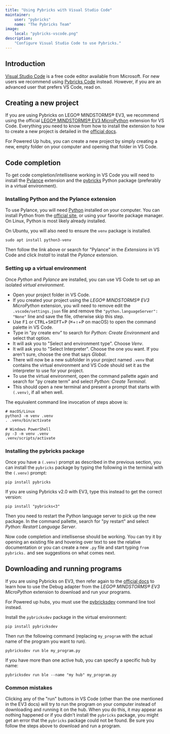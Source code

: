 ```yaml
---
title: "Using Pybricks with Visual Studio Code"
maintainer:
    user: "pybricks"
    name: "The Pybricks Team"
image:
    local: "pybricks-vscode.png"
description:
    "Configure Visual Studio Code to use Pybricks."
---
```


## Introduction

[Visual Studio Code] is a free code editor available from Microsoft. For
new users we recommend using [Pybricks Code] instead. However, if you are an
advanced user that prefers VS Code, read on.

[Visual Studio Code]: https://code.visualstudio.com
[Pybricks Code]: https://code.pybricks.com

## Creating a new project

If you are using Pybricks on LEGO® MINDSTORMS® EV3, we recommend using the
official [LEGO® MINDSTORMS® EV3 MicroPython][ev3-ext] extension for VS Code.
Everything you need to know from how to install the extension to how to create
a new project is detailed in the [official docs][ev3-docs].

For Powered Up hubs, you can create a new project by simply creating a new,
empty folder on your computer and opening that folder in VS Code.

[ev3-ext]: https://marketplace.visualstudio.com/items?itemName=lego-education.ev3-micropython
[ev3-docs]: https://pybricks.com/ev3-micropython

## Code completion

To get code completion/intellisene working in VS Code you will need to install
the [Pylance] extension and the [pybricks] Python package (preferably in a
virtual environment).

[Pylance]: https://marketplace.visualstudio.com/items?itemName=ms-python.vscode-pylance
[pybricks]: https://pypi.org/project/pybricks

### Installing Python and the Pylance extension

To use Pylance, you will need [Python] installed on your computer. You can
install Python from the [official site][py-dl], or using your favorite package
manager. On Linux, Python is most likely already installed.

On Ubuntu, you will also need to ensure the `venv` package is installed.

    sudo apt install python3-venv

Then follow the link above or search for "Pylance" in the *Extensions* in VS Code
and click *Install* to install the *Pylance* extension.

[Python]: https://www.python.org
[py-dl]: https://www.python.org/downloads

### Setting up a virtual environment

Once *Python* and *Pylance* are installed, you can use VS Code to set up an
isolated *virtual environment*.

- Open your project folder in VS Code.
- If you created your project using the *LEGO® MINDSTORMS® EV3 MicroPython*
  extension, you will need to remove edit the `.vscode/settings.json` file and
  remove the `"python.languageServer": "None"` line and save the file, otherwise
  skip this step.
- Use <kbd>F1</kbd> or <kbd>CTRL</kbd>+<kbd>SHIFT</kbd>+<kbd>P</kbd>
  (<kbd>⌘</kbd>+<kbd>⇧</kbd>+<kbd>P</kbd> on macOS) to open the command palette
  in VS Code.
- Type in "py create env" to search for *Python: Create Environment* and select
  that option.
- It will ask you to "Select and environment type". Choose *Venv*.
- It will ask you to "Select Interpreter". Choose the one you want. If you
  aren't sure, choose the one that says *Global*.
- There will now be a new subfolder in your project named `.venv` that contains
  the virtual environment and VS Code should set it as the interpreter to use
  for your project.
- To use the virtual environment, open the command pallette again and search
  for "py create term" and select *Python: Create Terminal*.
- This should open a new terminal and present a prompt that starts with `(.venv)`,
  if all when well.

The equivalent command line invocation of steps above is:

    # macOS/Linux
    python3 -m venv .venv
    . .venv/bin/activate

<!--></!-->

    # Windows PowerShell
    py -3 -m venv .venv
    .venv/scripts/activate

### Installing the pybricks package

Once you have a `(.venv)` prompt as described in the previous section, you can
install the `pybricks` package by typing the following in the terminal with the
`(.venv)` prompt:

    pip install pybricks

If you are using Pybricks v2.0 with EV3, type this instead to get the correct
version:

    pip install "pybricks<3"

Then you need to restart the Python language server to pick up the new package.
In the command pallette, search for "py restart" and select *Python: Restart
Language Server*.

Now code completion and intellisense should be working. You can try it by
opening an existing file and hovering over text to see the relative documentation
or you can create a new `.py` file and start typing `from pybricks.` and see
suggestions on what comes next.

## Downloading and running programs

If you are using Pybricks on EV3, then refer again to the [official docs][ev3-docs]
to learn how to use the Debug adapter from the *LEGO® MINDSTORMS® EV3 MicroPython*
extension to download and run your programs.

For Powered up hubs, you must use the [pybricksdev] command line tool instead.

Install the `pybricksdev` package in the virtual environment:

    pip install pybricksdev

Then run the following command (replacing `my_program` with the actual name
  of the program you want to run).

    pybricksdev run ble my_program.py

If you have more than one active hub, you can specify a specific hub by name:

    pybricksdev run ble --name "my hub" my_program.py


[pybricksdev]: https://pypi.org/project/pybricksdev

### Common mistakes

Clicking any of the "run" buttons in VS Code (other than the one mentioned in
the EV3 docs) will try to run the program on your computer instead of downloading
and running it on the hub. When you do this, it may appear as nothing happened
or if you didn't install the `pybricks` package, you might get an error that
the `pybricks` package could not be found. Be sure you follow the steps above
to download and run a program.
